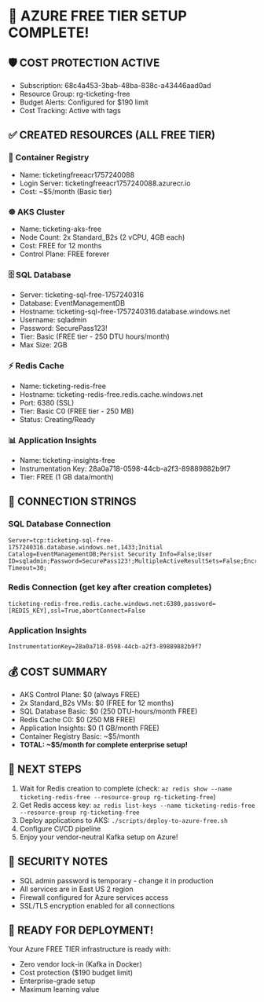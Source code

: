 # 🎉 AZURE FREE TIER SETUP COMPLETE!

## 🛡️ COST PROTECTION ACTIVE
- Subscription: 68c4a453-3bab-48ba-838c-a43446aad0ad
- Resource Group: rg-ticketing-free
- Budget Alerts: Configured for $190 limit
- Cost Tracking: Active with tags

## ✅ CREATED RESOURCES (ALL FREE TIER)

### 🐳 Container Registry
- Name: ticketingfreeacr1757240088
- Login Server: ticketingfreeacr1757240088.azurecr.io
- Cost: ~$5/month (Basic tier)

### ☸️ AKS Cluster  
- Name: ticketing-aks-free
- Node Count: 2x Standard_B2s (2 vCPU, 4GB each)
- Cost: FREE for 12 months
- Control Plane: FREE forever

### 🗄️ SQL Database
- Server: ticketing-sql-free-1757240316
- Database: EventManagementDB
- Hostname: ticketing-sql-free-1757240316.database.windows.net
- Username: sqladmin
- Password: SecurePass123!
- Tier: Basic (FREE tier - 250 DTU hours/month)
- Max Size: 2GB

### ⚡ Redis Cache
- Name: ticketing-redis-free
- Hostname: ticketing-redis-free.redis.cache.windows.net
- Port: 6380 (SSL)
- Tier: Basic C0 (FREE tier - 250 MB)
- Status: Creating/Ready

### 📊 Application Insights
- Name: ticketing-insights-free
- Instrumentation Key: 28a0a718-0598-44cb-a2f3-89889882b9f7
- Tier: FREE (1 GB data/month)

## 🔗 CONNECTION STRINGS

### SQL Database Connection
```
Server=tcp:ticketing-sql-free-1757240316.database.windows.net,1433;Initial Catalog=EventManagementDB;Persist Security Info=False;User ID=sqladmin;Password=SecurePass123!;MultipleActiveResultSets=False;Encrypt=True;TrustServerCertificate=False;Connection Timeout=30;
```

### Redis Connection (get key after creation completes)
```
ticketing-redis-free.redis.cache.windows.net:6380,password=[REDIS_KEY],ssl=True,abortConnect=False
```

### Application Insights
```
InstrumentationKey=28a0a718-0598-44cb-a2f3-89889882b9f7
```

## 💰 COST SUMMARY
- AKS Control Plane: $0 (always FREE)
- 2x Standard_B2s VMs: $0 (FREE for 12 months)
- SQL Database Basic: $0 (250 DTU-hours/month FREE)
- Redis Cache C0: $0 (250 MB FREE)
- Application Insights: $0 (1 GB/month FREE)
- Container Registry Basic: ~$5/month
- **TOTAL: ~$5/month for complete enterprise setup!**

## 🎯 NEXT STEPS
1. Wait for Redis creation to complete (check: `az redis show --name ticketing-redis-free --resource-group rg-ticketing-free`)
2. Get Redis access key: `az redis list-keys --name ticketing-redis-free --resource-group rg-ticketing-free`
3. Deploy applications to AKS: `./scripts/deploy-to-azure-free.sh`
4. Configure CI/CD pipeline
5. Enjoy your vendor-neutral Kafka setup on Azure!

## 🔐 SECURITY NOTES
- SQL admin password is temporary - change it in production
- All services are in East US 2 region
- Firewall configured for Azure services access
- SSL/TLS encryption enabled for all connections

## 🚀 READY FOR DEPLOYMENT!
Your Azure FREE TIER infrastructure is ready with:
- Zero vendor lock-in (Kafka in Docker)
- Cost protection ($190 budget limit)
- Enterprise-grade setup
- Maximum learning value